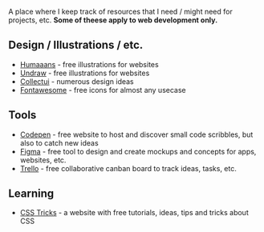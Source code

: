 A place where I keep track of resources that I need / might need for projects, etc. __Some of theese apply to web development only.__

## Design / Illustrations / etc.
- <a href="https://humaaans.com">Humaaans</a> - free illustrations for websites
- <a href="https://undraw.co">Undraw</a> - free illustrations for websites
- <a href="https://collectui.com">Collectui</a> - numerous design ideas
- <a href="https://fontawesome.com">Fontawesome</a> - free icons for almost any usecase

## Tools
- <a href="https://codepen.io">Codepen</a> - free website to host and discover small code scribbles, but also to catch new ideas
- <a href="https://figma.com">Figma</a> - free tool to design and create mockups and concepts for apps, websites, etc.
- <a href="https://trello.com">Trello</a> - free collaborative canban board to track ideas, tasks, etc.

## Learning
- <a href="https://css-tricks.com">CSS Tricks</a> - a website with free tutorials, ideas, tips and tricks about CSS

